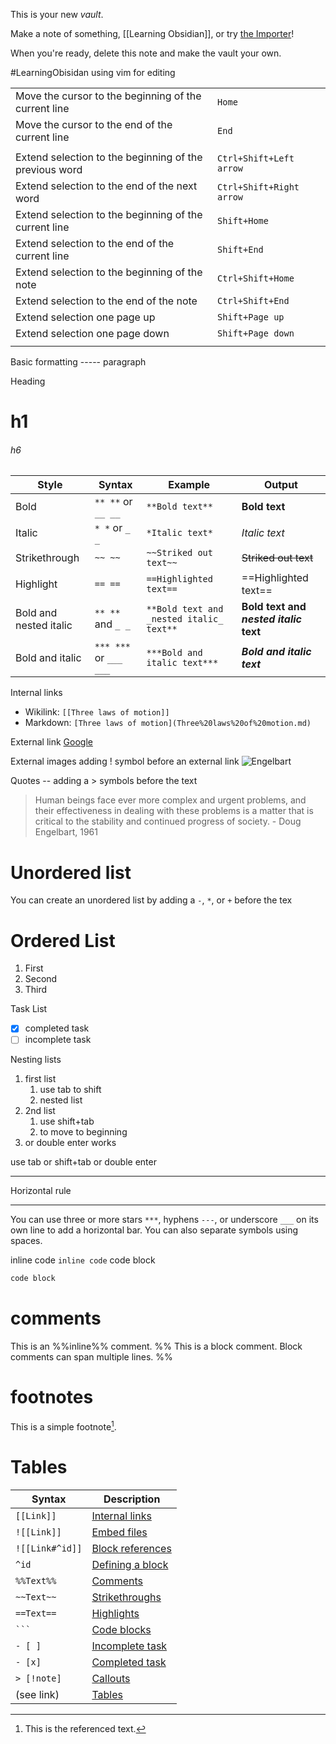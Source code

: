 This is your new *vault*.

Make a note of something, [[Learning Obsidian]], or try [the Importer](https://help.obsidian.md/Plugins/Importer)!

When you're ready, delete this note and make the vault your own.

#LearningObisidan
using vim for editing

|                                                        |                          |
| ------------------------------------------------------ | ------------------------ |
| Move the cursor to the beginning of the current line   | `Home`                   |
| Move the cursor to the end of the current line         | `End`                    |
|                                                        |                          |
| Extend selection to the beginning of the previous word | `Ctrl+Shift+Left arrow`  |
| Extend selection to the end of the next word           | `Ctrl+Shift+Right arrow` |
| Extend selection to the beginning of the current line  | `Shift+Home`             |
| Extend selection to the end of the current line        | `Shift+End`              |
| Extend selection to the beginning of the note          | `Ctrl+Shift+Home`        |
| Extend selection to the end of the note                | `Ctrl+Shift+End`         |
| Extend selection one page up                           | `Shift+Page up`          |
| Extend selection one page down                         | `Shift+Page down`        |
|                                                        |                          |
Basic formatting -----
paragraph

Heading
# h1
###### h6

|Style|Syntax|Example|Output|
|---|---|---|---|
|Bold|`** **` or `__ __`|`**Bold text**`|**Bold text**|
|Italic|`* *` or `_ _`|`*Italic text*`|_Italic text_|
|Strikethrough|`~~ ~~`|`~~Striked out text~~`|~~Striked out text~~|
|Highlight|`== ==`|`==Highlighted text==`|==Highlighted text==|
|Bold and nested italic|`** **` and `_ _`|`**Bold text and _nested italic_ text**`|**Bold text and _nested italic_ text**|
|Bold and italic|`*** ***` or `___ ___`|`***Bold and italic text***`|**_Bold and italic text_**|

Internal links
- Wikilink: `[[Three laws of motion]]`
- Markdown: `[Three laws of motion](Three%20laws%20of%20motion.md)`

External link
[Google](https://www.google.com)

External images 
adding ! symbol before an external link 
![Engelbart](https://history-computer.com/ModernComputer/Basis/images/Engelbart.jpg)

Quotes --
adding a > symbols before the text 
> Human beings face ever more complex and urgent problems, and their effectiveness in dealing with these problems is a matter that is critical to the stability and continued progress of society. 
> \- Doug Engelbart, 1961

# Unordered list
You can create an unordered list by adding a `-`, `*`, or `+` before the tex

# Ordered List 
1. First 
2. Second
3. Third

Task List 
- [x] completed task
- [ ] incomplete task

Nesting lists
1. first list 
	1. use tab to shift
	2. nested list 
2. 2nd list 
	1. use shift+tab
	2. to move to beginning
3. or double enter works 

use tab or shift+tab or double enter

 ---
Horizontal rule
***
You can use three or more stars `***`, hyphens `---`, or underscore `___` on its own line to add a horizontal bar. You can also separate symbols using spaces.

inline code ` inline code `
code block 
```js
code block
```

# comments 
This is an %%inline%% comment. 
%%
This is a block comment. Block comments can span multiple lines. 
%%

# footnotes
This is a simple footnote[^1]. 
[^1]: This is the referenced text.
[^2]: Add 2 spaces at the start of each new line. This lets you write footnotes that span multiple lines. 
[^note]: Named footnotes still appear as numbers, but can make it easier to identify and link references.
You can also use inline footnotes. ^[This is an inline footnote.]
# Tables 

| Syntax          | Description                                                                                                               |
| --------------- | ------------------------------------------------------------------------------------------------------------------------- |
| `[[Link]]`      | [Internal links](https://help.obsidian.md/Linking+notes+and+files/Internal+links)                                         |
| `![[Link]]`     | [Embed files](https://help.obsidian.md/Linking+notes+and+files/Embed+files)                                               |
| `![[Link#^id]]` | [Block references](https://help.obsidian.md/Linking+notes+and+files/Internal+links#Link%20to%20a%20block%20in%20a%20note) |
| `^id`           | [Defining a block](https://help.obsidian.md/Linking+notes+and+files/Internal+links#Link%20to%20a%20block%20in%20a%20note) |
| `%%Text%%`      | [Comments](https://help.obsidian.md/Editing+and+formatting/Basic+formatting+syntax#Comments)                              |
| `~~Text~~`      | [Strikethroughs](https://help.obsidian.md/Editing+and+formatting/Basic+formatting+syntax#Styling%20text)                  |
| `==Text==`      | [Highlights](https://help.obsidian.md/Editing+and+formatting/Basic+formatting+syntax#Styling%20text)                      |
| ` ``` `         | [Code blocks](https://help.obsidian.md/Editing+and+formatting/Basic+formatting+syntax#Code%20blocks)                      |
| `- [ ]`         | [Incomplete task](https://help.obsidian.md/Editing+and+formatting/Basic+formatting+syntax#Task%20lists)                   |
| `- [x]`         | [Completed task](https://help.obsidian.md/Editing+and+formatting/Basic+formatting+syntax#Task%20lists)                    |
| `> [!note]`     | [Callouts](https://help.obsidian.md/Editing+and+formatting/Callouts)                                                      |
| (see link)      | [Tables](https://help.obsidian.md/Editing+and+formatting/Advanced+formatting+syntax#Tables)                               |

